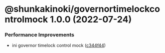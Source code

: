 # @shunkakinoki/governortimelockcontrolmock 1.0.0 (2022-07-24)

### Performance Improvements

- ini governor timelock control mock ([c344f44](https://github.com/shunkakinoki/contracts/commit/c344f44a9e788daf1baf7792e28262a02f1333dd))
